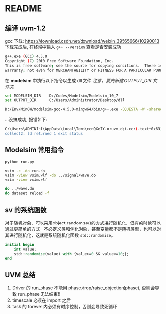 # README

## 编译 uvm-1.2

gcc 下载: <https://download.csdn.net/download/weixin_39565666/10290013>
下载完成后, 在终端中输入 `g++ --version` 查看是否安装成功

```sh
g++.exe (GCC) 4.5.0
Copyright (C) 2010 Free Software Foundation, Inc.
This is free software; see the source for copying conditions.  There is NO
warranty; not even for MERCHANTABILITY or FITNESS FOR A PARTICULAR PURPOSE.
```

在 **modelsim** 中执行以下指令以生成 dll 文件
*注意，要先新建 OUTPUT_DIR 文件夹*

```sh
set MODELSIM_DIR    D:/Codes/Modelsim/Modelsim_10_7
set OUTPUT_DIR      C:/Users/Administrator/Desktop/dll

D:/Env/MinGW/modelsim-gcc-4.5.0-mingw64/bin/g++.exe -DQUESTA -W -shared -Bsymbolic -I $MODELSIM_DIR/include $MODELSIM_DIR/verilog_src/uvm-1.2/src/dpi/uvm_dpi.cc -o $OUTPUT_DIR/uvm_dpi.dll $MODELSIM_DIR/win64/mtipli.dll -lregex
```

...没搞成功, 报错如下:

```sh
C:\Users\ADMINI~1\AppData\Local\Temp\ccnQXeIY.o:uvm_dpi.cc:(.text+0x63): undefined reference to `m__uvm_report_dpi'
collect2: ld returned 1 exit status
```

## Modelsim 常用指令

```sh
python run.py

vsim -c -do run.do
vsim -view vsim.wlf -do ../signal/wave.do
vsim -view vsim.wlf

do ../wave.do
do dataset reload -f
```

## sv 的系统函数

对于随机对象，可以采用object.randomize()的方式进行随机化，但有的时候可以通过更简单的方式，不必定义类和例化对象，甚至变量都不是随机类型，也可以对其进行随机化，这就是系统随机化函数 `std::randomize`。

```SystemVerilog
initial begin
    int value;  
    std::randomize(value) with {value>=0 && value<=10;};
end
```

## UVM 总结

1. Driver 的 run_phase 不能用 phase.drop/raise_objection(phase), 否则会导致 run_phase 无法结束!!
2. timescale 必须在 import 之后
3. task 的 forever 内必须有时序控制，否则会导致死循环

